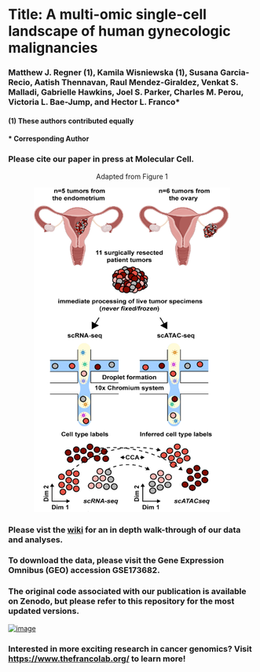 # Title: A multi-omic single-cell landscape of human gynecologic malignancies 
### Matthew J. Regner (1), Kamila Wisniewska (1), Susana Garcia-Recio, Aatish Thennavan, Raul Mendez-Giraldez, Venkat S. Malladi, Gabrielle Hawkins, Joel S. Parker, Charles M. Perou, Victoria L. Bae-Jump, and Hector L. Franco*

####      (1) These authors contributed equally
####      * Corresponding Author 


### Please cite our paper in press at Molecular Cell. 


<p align="center">
Adapted from Figure 1
</p>


<p align="center">
<img src="https://github.com/RegnerM2015/scENDO_scOVAR_2020/blob/main/Updated_Cartoon.PNG" width="400" height="660">
</p>


### Please vist the [wiki](https://github.com/RegnerM2015/scENDO_scOVAR_2020/wiki) for an in depth walk-through of our data and analyses. 

### To download the data, please visit the Gene Expression Omnibus (GEO) accession GSE173682.

### The original code associated with our publication is available on Zenodo, but please refer to this repository for the most updated versions. 
[![image](https://user-images.githubusercontent.com/54336249/135734930-866a30f8-6799-4f58-94f0-236253e6b8e4.png)](https://doi.org/10.5281/zenodo.5546110)


### Interested in more exciting research in cancer genomics? Visit https://www.thefrancolab.org/ to learn more!

